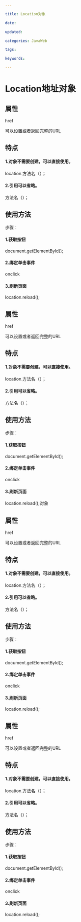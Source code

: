 ```yaml
---

title: Location对象

date: 

updated: 

categories: JavaWeb

tags: 

keywords: 

---
```

# Location地址对象

## 属性

href

可以设置或者返回完整的URL

## 特点

#### 1.对象不需要创建，可以直接使用。       

location.方法名（）；

#### 2.引用可以省略。

方法名（）；

## 使用方法

步骤：

#### 1.获取按钮

document.getElementById();

#### 2.绑定单击事件

onclick

#### 3.刷新页面   

location.reload();

## 属性

href

可以设置或者返回完整的URL

## 特点

#### 1.对象不需要创建，可以直接使用。       

location.方法名（）；

#### 2.引用可以省略。

方法名（）；

## 使用方法

步骤：

#### 1.获取按钮

document.getElementById();

#### 2.绑定单击事件

onclick

#### 3.刷新页面   

location.reload();对象

## 属性

href

可以设置或者返回完整的URL

## 特点

#### 1.对象不需要创建，可以直接使用。       

location.方法名（）；

#### 2.引用可以省略。

方法名（）；

## 使用方法

步骤：

#### 1.获取按钮

document.getElementById();

#### 2.绑定单击事件

onclick

#### 3.刷新页面   

location.reload();

## 属性

href

可以设置或者返回完整的URL

## 特点

#### 1.对象不需要创建，可以直接使用。       

location.方法名（）；

#### 2.引用可以省略。

方法名（）；

## 使用方法

步骤：

#### 1.获取按钮

document.getElementById();

#### 2.绑定单击事件

onclick

#### 3.刷新页面   

location.reload();